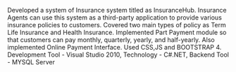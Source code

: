 Developed a system of Insurance system titled as InsuranceHub. Insurance Agents can use this
system as a third-party application to provide various insurance policies to customers. Covered
two main types of policy as Term Life Insurance and Health Insurance. Implemented Part
Payment module so that customers can pay monthly, quarterly, yearly, and half-yearly. Also
implemented Online Payment Interface. Used CSS,JS and BOOTSTRAP 4. Development Tool - Visual Studio 2010, Technology - C#.NET, Backend Tool - MYSQL Server
